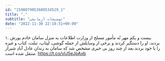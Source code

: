 ```yaml
---
id: "1598079053600534529_1"
title: "."
subtitle: "توضیحات آزمایشی"
date: "2022-11-30 22:18:31+00:00"
---
```

۱. بیست و یکم مهر نُه مأمور مسلح از وزارت اطلاعات به منزل سامان خادم یورش بردند، او را دستگیر کردند و برخی از وسایلش از جمله گوشی، لپتاپ، تبلت، کتاب و غیره را با خود بردند.بعد از چند روز بی خبری مشخص شد که سامان به زندانِ عادل آبادِ شیراز منتقل شده است. https://t.co/vlJ5eJpAxb
